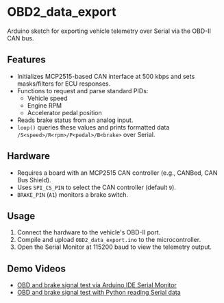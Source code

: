 # OBD2_data_export

Arduino sketch for exporting vehicle telemetry over Serial via the OBD-II CAN bus.

## Features
- Initializes MCP2515-based CAN interface at 500 kbps and sets masks/filters for ECU responses.
- Functions to request and parse standard PIDs:
  - Vehicle speed
  - Engine RPM
  - Accelerator pedal position
- Reads brake status from an analog input.
- `loop()` queries these values and prints formatted data `/S<speed>/R<rpm>/P<pedal>/B<brake>` over Serial.

## Hardware
- Requires a board with an MCP2515 CAN controller (e.g., CANBed, CAN Bus Shield).
- Uses `SPI_CS_PIN` to select the CAN controller (default `9`).
- `BRAKE_PIN` (`A1`) monitors a brake switch.

## Usage
1. Connect the hardware to the vehicle's OBD-II port.
2. Compile and upload `OBD2_data_export.ino` to the microcontroller.
3. Open the Serial Monitor at 115200 baud to view the telemetry output.

## Demo Videos
- [OBD and brake signal test via Arduino IDE Serial Monitor](https://youtu.be/m80BvdzcJ14?si=kJuWkYoUcHwdtPdA)
- [OBD and brake signal test with Python reading Serial data](https://youtu.be/XU-K6cFl0xY?si=2aGPG9y0yyfWvpPZ)
